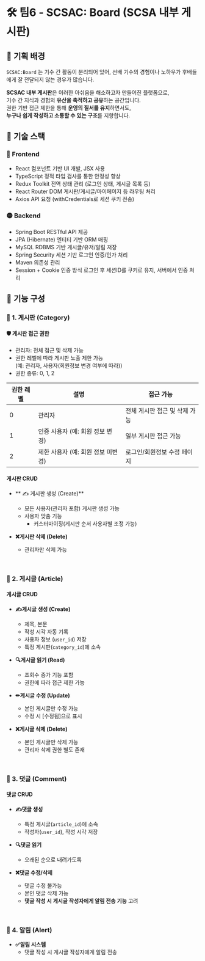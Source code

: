 # 🛠 팀6 - SCSAC: Board (SCSA 내부 게시판)

## 📌 기획 배경

`SCSAC:Board` 는 기수 간 활동이 분리되어 있어, 선배 기수의 경험이나 노하우가 후배들에게 잘 전달되지 않는 경우가 많습니다.  

**SCSAC 내부 게시판**은 이러한 아쉬움을 해소하고자 만들어진 플랫폼으로,  
기수 간 지식과 경험의 **유산을 축적하고 공유**하는 공간입니다.  
권한 기반 접근 제한을 통해 **운영의 질서를 유지**하면서도,  
**누구나 쉽게 작성하고 소통할 수 있는 구조**를 지향합니다.

## 🧰 기술 스택
### 🔵 Frontend
- React	컴포넌트 기반 UI 개발, JSX 사용
- TypeScript	정적 타입 검사를 통한 안정성 향상
- Redux Toolkit	전역 상태 관리 (로그인 상태, 게시글 목록 등)
- React Router DOM	게시판/게시글/마이페이지 등 라우팅 처리
- Axios	API 요청 (withCredentials로 세션 쿠키 전송)

### 🟡 Backend
- Spring Boot	RESTful API 제공
- JPA (Hibernate)	엔티티 기반 ORM 매핑
- MySQL	RDBMS 기반 게시글/유저/알림 저장
- Spring Security	세션 기반 로그인 인증/인가 처리
- Maven	의존성 관리
- Session + Cookie 인증 방식	로그인 후 세션ID를 쿠키로 유지, 서버에서 인증 처리


## 📂 기능 구성

### 📁 1. 게시판 (Category)

#### 🛡️ 게시판 접근 권한
- 관리자: 전체 접근 및 삭제 가능
- 권한 레벨에 따라 게시판 노출 제한 가능  
  (예: 관리자, 사용자(회원정보 변경 여부에 따라))
- 권한 종류: 0, 1, 2


| 권한 레벨 | 설명                         | 접근 가능                       |
|-----------|------------------------------|----------------------------------|
| 0         | 관리자                        | 전체 게시판 접근 및 삭제 가능   |
| 1         | 인증 사용자 (예: 회원 정보 변경)   | 일부 게시판 접근 가능           |
| 2         | 제한 사용자 (예: 회원 정보 미변경) | 로그인/회원정보 수정 페이지           |

#### 게시판 CRUD
- ** ✍ 게시판 생성 (Create)**
  - 모든 사용자(관리자 포함) 게시판 생성 가능
  - 사용자 맞춤 기능
    - 커스터마이징(게시판 순서 사용자별 조정 가능)

- **❌게시판 삭제 (Delete)**
  - 관리자만 삭제 가능

<br>

### 📝 2. 게시글 (Article)

#### 게시글 CRUD
- **✍게시글 생성 (Create)**
  - 제목, 본문
  - 작성 시각 자동 기록
  - 사용자 정보 (`user_id`) 저장
  - 특정 게시판(`category_id`)에 소속

- **🔍게시글 읽기 (Read)**
  - 조회수 증가 기능 포함
  - 권한에 따라 접근 제한 가능

- **✏게시글 수정 (Update)**
  - 본인 게시글만 수정 가능
  - 수정 시 [수정됨]으로 표시

- **❌게시글 삭제 (Delete)**
  - 본인 게시글만 삭제 가능
  - 관리자 삭제 권한 별도 존재


<br>

### 💬 3. 댓글 (Comment)

#### 댓글 CRUD
- **✍댓글 생성**
  - 특정 게시글(`article_id`)에 소속
  - 작성자(`user_id`), 작성 시각 저장

- **🔍댓글 읽기**
  - 오래된 순으로 내려가도록

- **❌댓글 수정/삭제**
  - 댓글 수정 불가능
  - 본인 댓글 삭제 가능
  - **댓글 작성 시 게시글 작성자에게 알림 전송 기능** 고려


<br>

### 🔔 4. 알림 (Alert)
- **✅알림 시스템**
  - 댓글 작성 시 게시글 작성자에게 알림 전송

